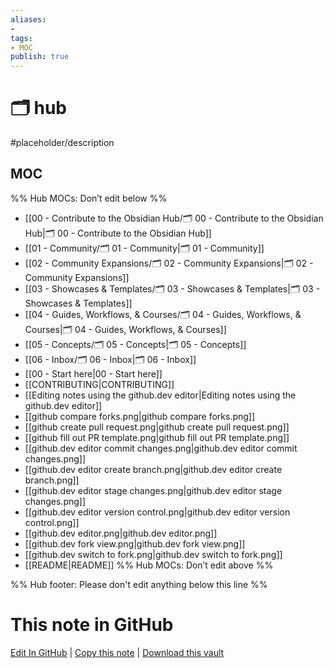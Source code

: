 ```yaml
---
aliases:
- 
tags:
- MOC
publish: true
---
```


# 🗂️ hub

#placeholder/description 

## MOC
%% Hub MOCs: Don’t edit below  %%
-  [[00 - Contribute to the Obsidian Hub/🗂️ 00 - Contribute to the Obsidian Hub|🗂️ 00 - Contribute to the Obsidian Hub]]
-  [[01 - Community/🗂️ 01 - Community|🗂️ 01 - Community]]
-  [[02 - Community Expansions/🗂️ 02 - Community Expansions|🗂️ 02 - Community Expansions]]
-  [[03 - Showcases & Templates/🗂️ 03 - Showcases & Templates|🗂️ 03 - Showcases & Templates]]
-  [[04 - Guides, Workflows, & Courses/🗂️ 04 - Guides, Workflows, & Courses|🗂️ 04 - Guides, Workflows, & Courses]]
-  [[05 - Concepts/🗂️ 05 - Concepts|🗂️ 05 - Concepts]]
-  [[06 - Inbox/🗂️ 06 - Inbox|🗂️ 06 - Inbox]]
-  [[00 - Start here|00 - Start here]]
-  [[CONTRIBUTING|CONTRIBUTING]]
-  [[Editing notes using the github.dev editor|Editing notes using the github.dev editor]]
-  [[github compare forks.png|github compare forks.png]]
-  [[github create pull request.png|github create pull request.png]]
-  [[github fill out PR template.png|github fill out PR template.png]]
-  [[github.dev editor commit changes.png|github.dev editor commit changes.png]]
-  [[github.dev editor create branch.png|github.dev editor create branch.png]]
-  [[github.dev editor stage changes.png|github.dev editor stage changes.png]]
-  [[github.dev editor version control.png|github.dev editor version control.png]]
-  [[github.dev editor.png|github.dev editor.png]]
-  [[github.dev fork view.png|github.dev fork view.png]]
-  [[github.dev switch to fork.png|github.dev switch to fork.png]]
-  [[README|README]]
%% Hub MOCs: Don’t edit above  %%

%% Hub footer: Please don't edit anything below this line %%

# This note in GitHub

<span class="git-footer">[Edit In GitHub](https://github.dev/obsidian-community/obsidian-hub/blob/main/%F0%9F%97%82%EF%B8%8F%20hub.md "git-hub-edit-note") | [Copy this note](https://raw.githubusercontent.com/obsidian-community/obsidian-hub/main/%F0%9F%97%82%EF%B8%8F%20hub.md "git-hub-copy-note") | [Download this vault](https://github.com/obsidian-community/obsidian-hub/archive/refs/heads/main.zip "git-hub-download-vault") </span>
